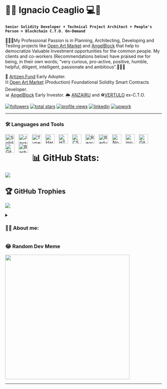 # 👨‍💻 Ignacio Ceaglio 💻🚀

**`Senior Solidity Developer + Technical Project Architect + People's Person = Blockchain C.T.O. On-Demand`**

👨🏻‍💻My Professional Passion is in Planning, Architecting, Developing and Testing projects like [Open Art Market](https://openartmarket.com) and [AngelBlock](https://www.angelblock.io) that help to democratize Valuable Investment opportunities for the common people.  My clients and co-workers (Recommendations below) have praised me for being, in their own words; “very curious, pro-active, positive, humble, helpful, diligent, intelligent, passionate and ambitious”.👨🏻‍💻                                                                                                                                                                                                  

🔭 [Artizen.Fund](https://www.artizen.fund) Early Adopter.                                                                                                             
⛓ [Open Art Market](https://openartmarket.com) (Production) Foundational Solidity Smart Contracts Developer.                                                                             
📊 [AngelBlock](https://www.angelblock.io) Early Investor.
🌦 [ANZAIRU](https://anzairu.com) and ⚽️[VERTULO](https://vertulo.com) ex-C.T.O.


   <p align="left">
      <a href="https://github.com/Nachoxt17?tab=followers">
         <img alt="followers" title="Follow me on Github" src="https://custom-icon-badges.demolab.com/github/followers/Nachoxt17?color=236ad3&labelColor=1155ba&style=for-the-badge&logo=person-add&label=Follow&logoColor=white"/></a>
      <a href="https://github.com/Nachoxt17?tab=repositories&sort=stargazers">
         <img alt="total stars" title="Total Stars on GitHub" src="https://custom-icon-badges.demolab.com/github/stars/Nachoxt17?color=55960c&style=for-the-badge&labelColor=488207&logo=star"/></a>
     <a href="https://visitcount.itsvg.in">
         <img alt="profile views" title="Profile Views" src="https://visitcount.itsvg.in/api?id=Nachoxt17&icon=5&color=9"/></a>
     <a href="https://linkedin.com/in/ignacioceaglio">
         <img alt="linkedin" title="LinkedIn" src="https://img.shields.io/badge/linkedin-%23007ACC.svg?style=for-the-badge&logo=linkedin&logoColor=white"/></a>
     <a href="https://www.upwork.com/freelancers/~01016dcdaa54e14741?s=1044578476142100518">
         <img alt="upwork" title="UpWork" src="https://img.shields.io/badge/upwork-%234ea94b.svg?style=for-the-badge&logo=upwork&logoColor=white"/></a>
   </p>
   
---

### 🛠️ Languages and Tools

<img align="left" alt="Solidity" width="30px" style="padding-right:10px;" src="https://cdn.jsdelivr.net/gh/devicons/devicon/icons/solidity/solidity-plain.svg" />
<img align="left" alt="JavaScript" width="30px" style="padding-right:10px;" src="https://cdn.jsdelivr.net/gh/devicons/devicon/icons/javascript/javascript-plain.svg" />
<img align="left" alt="TypeScript" width="30px" style="padding-right:10px;" src="https://cdn.jsdelivr.net/gh/devicons/devicon/icons/typescript/typescript-plain.svg" />
<img align="left" alt="Hardhat" width="30px" style="padding-right:10px;" src="https://cdn.jsdelivr.net/gh/devicons/devicon/icons/hardhat/hardhat-original.svg" />
<img align="left" alt="HTML" width="30px" style="padding-right:10px;" src="https://cdn.jsdelivr.net/gh/devicons/devicon/icons/html5/html5-plain.svg" />
<img align="left" alt="CSS" width="30px" style="padding-right:10px;" src="https://cdn.jsdelivr.net/gh/devicons/devicon/icons/css3/css3-plain.svg" />
<img align="left" alt="React" width="30px" style="padding-right:10px;" src="https://cdn.jsdelivr.net/gh/devicons/devicon/icons/react/react-original.svg" />
<img align="left" alt="Redux" width="30px" style="padding-right:10px;" src="https://cdn.jsdelivr.net/gh/devicons/devicon/icons/redux/redux-original.svg" />
<img align="left" alt="NodeJS" width="30px" style="padding-right:10px;" src="https://cdn.jsdelivr.net/gh/devicons/devicon/icons/nodejs/nodejs-original.svg" />
<img align="left" alt="mongodb" width="30px" style="padding-right:10px;" src="https://cdn.jsdelivr.net/gh/devicons/devicon/icons/mongodb/mongodb-plain.svg" />
<img align="left" alt="GitHub" width="30px" style="padding-right:10px;" src="https://cdn.jsdelivr.net/gh/devicons/devicon/icons/github/github-original.svg" />
<img align="left" alt="Git" width="30px" style="padding-right:10px;" src="https://cdn.jsdelivr.net/gh/devicons/devicon/icons/git/git-original.svg" />
<img align="left" alt="Bash" width="30px" style="padding-right:10px;" src="https://cdn.jsdelivr.net/gh/devicons/devicon/icons/bash/bash-original.svg" />
<br />

#

# 📊 GitHub Stats:
![](https://github-readme-stats.vercel.app/api?username=Nachoxt17&theme=nightowl&hide_border=false&include_all_commits=true&count_private=false)<br/>

## 🏆 GitHub Trophies
![](https://github-profile-trophy.vercel.app/?username=Nachoxt17&theme=darkhub&no-frame=true&no-bg=false&margin-w=4)                                                                                                

<details>
 <summary><h3>👨‍💻 About me:</h3></summary>

👨🏼‍💻Blockchain C.T.O./Tech Guy for Hire💻:
🤔Are you a Blockchain Start-Up that doesn't have a C.T.O./Have one without Real Life Coding Skills?🤔 💢No problem! I can support you if you Temporarily need a C.T.O. for:                              

✳️ Hiring a Software Development/Technical Talent for creating your M.V.P.                                                                                                                                    
✳️ Understanding the processes and struggles of Blockchain Software Development.                                                                                                                              
✔️"It's not about the finished Product; it's about the Process".                                                                                                                                              
✔️"It's not about Coding, it's about Communication".                                                                                                                                                          
✅I Understand for you the Complex Technical things that you need to know, and I Communicate for you to the Developers the needs that you don't know how to explain.                                          
  
📔I feel very comfortable teaching things to others and leading small teams.                                                                                                                                     
📈Passionate about Investments, GeoPolitics and Economics.                                                                                                                                                       
📚I am very ambitious and curious and I am continually learning new things.                                                                                                                                                                                                                                                                            
                                                                                              
⌨️I get a lot of messages from recruiters. To respect both of our time, instead of messaging me, please fill out this form:
https://forms.gle/tdW6E2nHVWxmAh9Z9
</details>

### 😂 Random Dev Meme
<img src='https://randommeme-five.vercel.app/' style="height: 400px;"/>

---

<!-- Proudly created with GPRM ( https://gprm.itsvg.in ) -->
